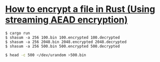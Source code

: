 # [How to encrypt a file in Rust (Using streaming AEAD encryption)](https://kerkour.com/rust-file-encryption)


```shell
$ cargo run
$ shasum -a 256 100.bin 100.encrypted 100.decrypted
$ shasum -a 256 2048.bin 2048.encrypted 2048.decrypted
$ shasum -a 256 500.bin 500.encrypted 500.decrypted
```


```bash
$ head -c 500 </dev/urandom >500.bin
```
